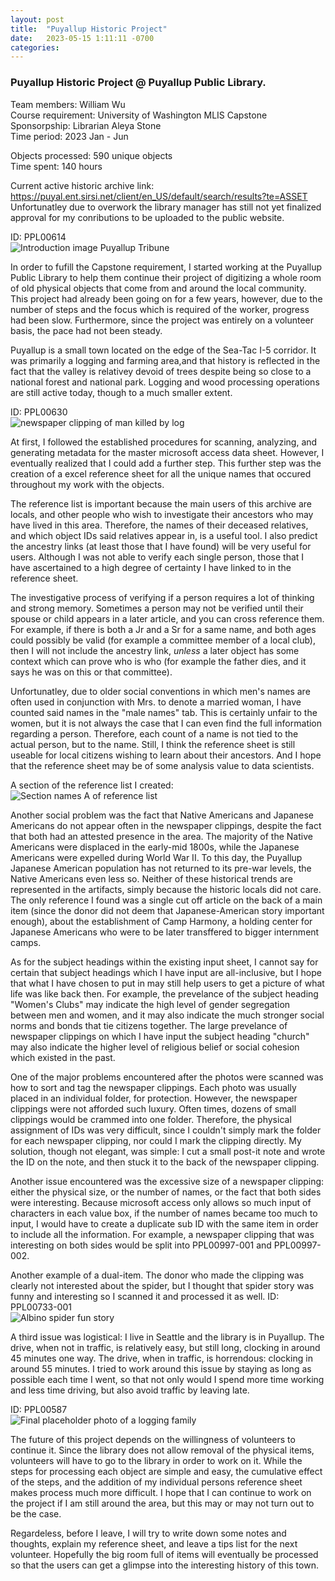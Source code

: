 ```yaml
---
layout: post
title:  "Puyallup Historic Project"
date:   2023-05-15 1:11:11 -0700
categories: 
---
```


### Puyallup Historic Project @ Puyallup Public Library.    
Team members: William Wu    
Course requirement: University of Washington MLIS Capstone  
Sponsorpship: Librarian Aleya Stone  
Time period: 2023 Jan - Jun  

Objects processed: 590 unique objects  
Time spent: 140 hours

Current active historic archive link: https://puyal.ent.sirsi.net/client/en_US/default/search/results?te=ASSET
Unfortunatley due to overwork the library manager has still not yet finalized approval for my conributions to be uploaded to the public website. 

ID: PPL00614  
![Introduction image Puyallup Tribune](/assets/PPLcap3.jpg)

In order to fufill the Capstone requirement, I started working at the Puyallup Public Library to help them continue their project of digitizing a whole room of old physical objects that come from and around the local community. This project had already been going on for a few years, however, due to the number of steps and the focus which is required of the worker, progress had been slow. Furthermore, since the project was entirely on a volunteer basis, the pace had not been steady. 

Puyallup is a small town located on the edge of the Sea-Tac I-5 corridor. It was primarily a logging and farming area,and that history is reflected in the fact that the valley is relativey devoid of trees despite being so close to a national forest and national park. Logging and wood processing operations are still active today, though to a much smaller extent. 

ID: PPL00630  
![newspaper clipping of man killed by log](/assets/PPLcap1.jpg)

At first, I followed the established procedures for scanning, analyzing, and generating metadata for the master microsoft access data sheet. However, I eventually realized that I could add a further step. This further step was the creation of a excel reference sheet for all the unique names that occured throughout my work with the objects. 

The reference list is important because the main users of this archive are locals, and other people who wish to investigate their ancestors who may have lived in this area. Therefore, the names of their deceased relatives, and which object IDs said relatives appear in, is a useful tool. I also predict the ancestry links (at least those that I have found) will be very useful for users. Although I was not able to verify each single person, those that I have ascertained to a high degree of certainty I have linked to in the reference sheet. 

The investigative process of verifying if a person requires a lot of thinking and strong memory. Sometimes a person may not be verified until their spouse or child appears in a later article, and you can cross reference them. For example, if there is both a Jr and a Sr for a same name, and both ages could possibly be valid (for example a committee member of a local club), then I will not include the ancestry link, *unless* a later object has some context which can prove who is who (for example the father dies, and it says he was on this or that committee). 

Unfortunatley, due to older social conventions in which men's names are often used in conjunction with Mrs. to denote a married woman, I have counted said names in the "male names" tab. This is certainly unfair to the women, but it is not always the case that I can even find the full information regarding a person. Therefore, each count of a name is not tied to the actual person, but to the name. Still, I think the reference sheet is still useable for local citizens wishing to learn about their ancestors. And I hope that the reference sheet may be of some analysis value to data scientists. 

A section of the reference list I created:   
![Section names A of reference list](/assets/PPLcap2.jpg)

Another social problem was the fact that Native Americans and Japanese Americans do not appear often in the newspaper clippings, despite the fact that both had an attested presence in the area. The majority of the Native Americans were displaced in the early-mid 1800s, while the Japanese Americans were expelled during World War II. To this day, the Puyallup Japanese American population has not returned to its pre-war levels, the Native Americans even less so. Neither of these historical trends are represented in the artifacts, simply because the historic locals did not care. The only reference I found was a single cut off article on the back of a main item (since the donor did not deem that Japanese-American story important enough), about the establishment of Camp Harmony, a holding center for Japanese Americans who were to be later transffered to bigger internment camps. 

As for the subject headings within the existing input sheet, I cannot say for certain that subject headings which I have input are all-inclusive, but I hope that what I have chosen to put in may still help users to get a picture of what life was like back then. For example, the prevelance of the subject heading "Women's Clubs" may indicate the high level of gender segregation between men and women, and it may also indicate the much stronger social norms and bonds that tie citizens together. The large prevelance of newspaper clippings on which I have input the subject heading "church" may also indicate the higher level of religious belief or social cohesion which existed in the past. 

One of the major problems encountered after the photos were scanned was how to sort and tag the newspaper clippings. Each photo was usually placed in an individual folder, for protection. However, the newspaper clippings were not afforded such luxury. Often times, dozens of small clippings would be crammed into one folder. Therefore, the physical assignment of IDs was very difficult, since I couldn't simply mark the folder for each newspaper clipping, nor could I mark the clipping directly. My solution, though not elegant, was simple: I cut a small post-it note and wrote the ID on the note, and then stuck it to the back of the newspaper clipping.

Another issue encountered was the excessive size of a newspaper clipping: either the physical size, or the number of names, or the fact that both sides were interesting. Because microsoft access only allows so much input of characters in each value box, if the number of names became too much to input, I would have to create a duplicate sub ID with the same item in order to include all the information. For example, a newspaper clipping that was interesting on both sides would be split into PPL00997-001 and PPL00997-002. 

Another example of a dual-item. The donor who made the clipping was clearly not interested about the spider, but I thought that spider story was funny and interesting so I scanned it and processed it as well. ID: PPL00733-001   
![Albino spider fun story](/assets/PPLcap4.jpg)

A third issue was logistical: I live in Seattle and the library is in Puyallup. The drive, when not in traffic, is relatively easy, but still long, clocking in around 45 minutes one way. The drive, when in traffic, is horrendous: clocking in around 55 minutes. I tried to work around this issue by staying as long as possible each time I went, so that not only would I spend more time working and less time driving, but also avoid traffic by leaving late. 

ID: PPL00587  
![Final placeholder photo of a logging family](/assets/PPLcap5.jpg)

The future of this project depends on the willingness of volunteers to continue it. Since the library does not allow removal of the physical items, volunteers will have to go to the library in order to work on it. While the steps for processing each object are simple and easy, the cumulative effect of the steps, and the addition of my individual persons reference sheet makes process much more difficult. I hope that I can continue to work on the project if I am still around the area, but this may or may not turn out to be the case. 

Regardeless, before I leave, I will try to write down some notes and thoughts, explain my reference sheet, and leave a tips list for the next volunteer. Hopefully the big room full of items will eventually be processed so that the users can get a glimpse into the interesting history of this town. 
